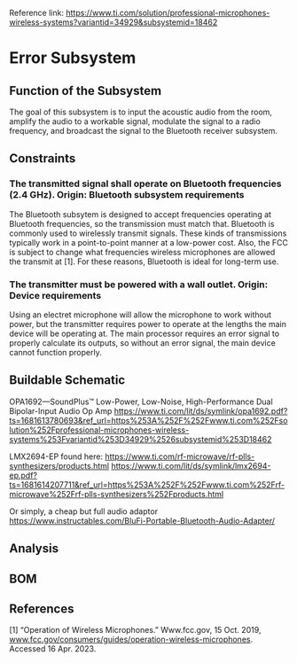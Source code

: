 Reference link: https://www.ti.com/solution/professional-microphones-wireless-systems?variantid=34929&subsystemid=18462
# Error Subsystem

## Function of the Subsystem
The goal of this subsystem is to input the acoustic audio from the room, amplify the audio to a workable signal, modulate the signal to a radio frequency, and broadcast the signal to the Bluetooth receiver subsystem.
## Constraints
### The transmitted signal shall operate on Bluetooth frequencies (2.4 GHz). Origin: Bluetooth subsystem requirements
The Bluetooth subsytem is designed to accept frequencies operating at Bluetooth frequencies, so the transmission must match that.
Bluetooth is commonly used to wirelessly transmit signals. These kinds of transmissions typically work in a point-to-point manner at a low-power cost. Also, the FCC is subject to change what frequencies wireless microphones are allowed the transmit at [1]. For these reasons, Bluetooth is ideal for long-term use. 

### The transmitter must be powered with a wall outlet. Origin: Device requirements
Using an electret microphone will allow the microphone to work without power, but the transmitter requires power to operate at the lengths the main device will be operating at. The main processor requires an error signal to properly calculate its outputs, so without an error signal, the main device cannot function properly.

## Buildable Schematic
OPA1692—SoundPlus™ Low-Power, Low-Noise, High-Performance Dual Bipolar-Input Audio Op Amp
https://www.ti.com/lit/ds/symlink/opa1692.pdf?ts=1681613780693&ref_url=https%253A%252F%252Fwww.ti.com%252Fsolution%252Fprofessional-microphones-wireless-systems%253Fvariantid%253D34929%2526subsystemid%253D18462


LMX2694-EP
found here: https://www.ti.com/rf-microwave/rf-plls-synthesizers/products.html
https://www.ti.com/lit/ds/symlink/lmx2694-ep.pdf?ts=1681614207711&ref_url=https%253A%252F%252Fwww.ti.com%252Frf-microwave%252Frf-plls-synthesizers%252Fproducts.html

Or simply, a cheap but full audio adaptor
https://www.instructables.com/BluFi-Portable-Bluetooth-Audio-Adapter/
## Analysis

## BOM

## References
[1] “Operation of Wireless Microphones.” Www.fcc.gov, 15 Oct. 2019, www.fcc.gov/consumers/guides/operation-wireless-microphones. Accessed 16 Apr. 2023.
